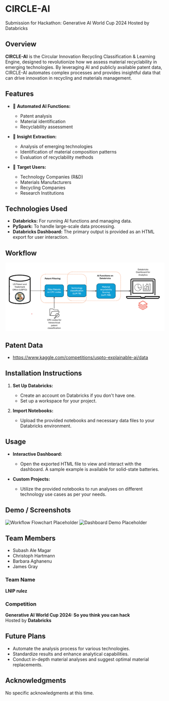 # CIRCLE-AI
Submission for Hackathon: Generative AI World Cup 2024 Hosted by Databricks

## Overview

**CIRCLE-AI** is the Circular Innovation Recycling Classification & Learning Engine, designed to revolutionize how we assess material recyclability in emerging technologies. By leveraging AI and publicly available patent data, CIRCLE-AI automates complex processes and provides insightful data that can drive innovation in recycling and materials management.

## Features

- 🤖 **Automated AI Functions:**
  - Patent analysis
  - Material identification
  - Recyclability assessment

- 📑 **Insight Extraction:**
  - Analysis of emerging technologies
  - Identification of material composition patterns
  - Evaluation of recyclability methods

- 🎯 **Target Users:**
  - Technology Companies (R&D)
  - Materials Manufacturers
  - Recycling Companies
  - Research Institutions

## Technologies Used

- **Databricks:** For running AI functions and managing data.
- **PySpark:** To handle large-scale data processing.
- **Databricks Dashboard:** The primary output is provided as an HTML export for user interaction.

## Workflow

![Workflow](images/workflow.png)

## Patent Data

- https://www.kaggle.com/competitions/uspto-explainable-ai/data

## Installation Instructions

1. **Set Up Databricks:**
   - Create an account on Databricks if you don't have one.
   - Set up a workspace for your project.

2. **Import Notebooks:**
   - Upload the provided notebooks and necessary data files to your Databricks environment.

## Usage

- **Interactive Dashboard:**
  - Open the exported HTML file to view and interact with the dashboard. A sample example is available for solid-state batteries.

- **Custom Projects:**
  - Utilize the provided notebooks to run analyses on different technology use cases as per your needs.

## Demo / Screenshots


![Workflow Flowchart Placeholder](link_to_flowchart_image)
![Dashboard Demo Placeholder](link_to_dashboard_image)

## Team Members

- Subash Ale Magar
- Christoph Hartmann
- Barbara Aghanenu
- James Gray

### Team Name

**LNIP rulez**

### Competition

**Generative AI World Cup 2024: So you think you can hack**  
Hosted by **Databricks**

## Future Plans

- Automate the analysis process for various technologies.
- Standardize results and enhance analytical capabilities.
- Conduct in-depth material analyses and suggest optimal material replacements.

## Acknowledgments

No specific acknowledgments at this time.
